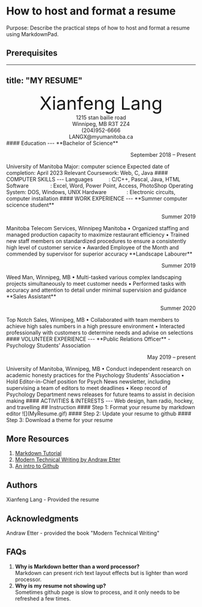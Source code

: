 # How to host and format a resume
Purpose: Describe the practical steps of how to host and format a resume using MarkdownPad.  
## Prerequisites
---
title: "MY RESUME"
---
<div align = 'center' ><font size = '50'> Xianfeng Lang </font> </div>
<center> 1215 stan bailie road </center>
<center> Winnipeg, MB R3T 2Z4 </center>
<center> (204)952-6666 </center>
<center> LANGX@myumanitoba.ca </center>
#### Education
---
**Bachelor of Science**
<p align = "right" > September 2018 – Present </p>
University of Manitoba  
Major: computer science  
Expected date of completion: April 2023  
Relevant Coursework: Web, C, Java  
#### COMPUTER SKILLS
---
Languages&emsp;&emsp;&emsp;: C/C++, Pascal, Java, HTML  
Software&emsp;&emsp;&emsp;&nbsp;&nbsp;&nbsp;&nbsp;: Excel, Word, Power Point, Access, PhotoShop  
Operating System:  DOS, Windows, UNIX  
Hardware&emsp;&emsp;&emsp;&nbsp;&nbsp;&nbsp;: Electronic circuits, computer installation  
#### WORK EXPERIENCE
---
**Summer computer scicence student**
<p align = "right" > Summer 2019 </p>
Manitoba Telecom Services, Winnipeg Manitoba  
• Organized staffing and managed production capacity to maximize restaurant efficiency  
• Trained new staff members on standardized procedures to ensure a consistently high level of customer service  
• Awarded Employee of the Month and commended by supervisor for superior accuracy  
**Landscape Labourer**
<p align = "right" >Summer 2019 </p>
Weed Man, Winnipeg, MB  
• Multi-tasked various complex landscaping projects simultaneously to meet customer needs  
• Performed tasks with accuracy and attention to detail under minimal supervision and guidance  
**Sales Assistant**  
<p align = "right" > Summer 2020 </p>
Top Notch Sales, Winnipeg, MB   
• Collaborated with team members to achieve high sales numbers in a high pressure environment  
• Interacted professionally with customers to determine needs and advise on selections  
#### VOLUNTEER EXPERIENCE
---
**Public Relations Officer** - Psychology Students’ Association    
<p align = "right"> May 2019 – present </p>
University of Manitoba, Winnipeg, MB   
• Conduct independent research on academic honesty practices for the Psychology Students’ Association   
• Hold Editor-in-Chief position for Psych News newsletter, including supervising a team of editors to meet deadlines   
• Keep record of Psychology Department news releases for future teams to assist in decision making   
#### ACTIVITIES & INTERESTS  
---
Web design, ham radio, hockey, and travelling  
## Instruction
#### Step 1: Format your resume by markdown editor 
![](MyResume.gif) 
#### Step 2: Update your resume to github
#### Step 3: Download a theme for your resume


## More Resources
1. [Markdown Tutorial](https://www.markdownguide.org/basic-syntax/) 
2. [Modern Technical Writing by Andraw Etter](https://www.amazon.ca/Modern-Technical-Writing-Introduction-Documentation-ebook/dp/B01A2QL9SS)  
3. [An intro to Github](https://product.hubspot.com/blog/git-and-github-tutorial-for-beginners)  
## Authors 
Xianfeng Lang - Provided the resume   
## Acknowledgments
Andraw Etter - provided the book "Modern Technical Writing"  
## FAQs
1. **Why is Markdown better than a word processor?**  
Markdown can present rich text layout effects but is lighter than word processor.  
2. **Why is my resume not showing up?**  
Sometimes github page is slow to process, and it only needs to be refreshed a few times.  
